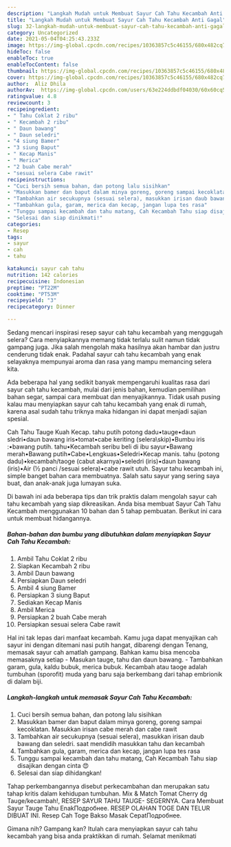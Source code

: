 ```yaml
---
description: "Langkah Mudah untuk Membuat Sayur Cah Tahu Kecambah Anti Gagal"
title: "Langkah Mudah untuk Membuat Sayur Cah Tahu Kecambah Anti Gagal"
slug: 32-langkah-mudah-untuk-membuat-sayur-cah-tahu-kecambah-anti-gagal
category: Uncategorized
date: 2021-05-04T04:25:43.233Z
image: https://img-global.cpcdn.com/recipes/10363857c5c46155/680x482cq70/sayur-cah-tahu-kecambah-foto-resep-utama.jpg
hideToc: false
enableToc: true
enableTocContent: false
thumbnail: https://img-global.cpcdn.com/recipes/10363857c5c46155/680x482cq70/sayur-cah-tahu-kecambah-foto-resep-utama.jpg
cover: https://img-global.cpcdn.com/recipes/10363857c5c46155/680x482cq70/sayur-cah-tahu-kecambah-foto-resep-utama.jpg
author:  Aliz Dhila
authorAv:  https://img-global.cpcdn.com/users/63e224ddbdf04030/60x60cq50/avatar.jpg
ratingvalue: 4.8
reviewcount: 3
recipeingredient:
- " Tahu Coklat 2 ribu"
- " Kecambah 2 ribu"
- " Daun bawang"
- " Daun seledri"
- "4 siung Bamer"
- "3 siung Baput"
- " Kecap Manis"
- " Merica"
- "2 buah Cabe merah"
- "sesuai selera Cabe rawit"
recipeinstructions:
- "Cuci bersih semua bahan, dan potong lalu sisihkan"
- "Masukkan bamer dan baput dalam minya goreng, goreng sampai kecoklatan. Masukkan irisan cabe merah dan cabe rawit"
- "Tambahkan air secukupnya (sesuai selera), masukkan irisan daub bawang dan seledri. saat mendidih masukkan tahu dan kecambah"
- "Tambahkan gula, garam, merica dan kecap, jangan lupa tes rasa"
- "Tunggu sampai kecambah dan tahu matang, Cah Kecambah Tahu siap disajikan dengan cinta 😍"
- "Selesai dan siap dinikmati!"
categories:
- Resep
tags:
- sayur
- cah
- tahu

katakunci: sayur cah tahu 
nutrition: 142 calories
recipecuisine: Indonesian
preptime: "PT22M"
cooktime: "PT53M"
recipeyield: "3"
recipecategory: Dinner

---
```



Sedang mencari inspirasi resep sayur cah tahu kecambah yang menggugah selera? Cara menyiapkannya memang tidak terlalu sulit namun tidak gampang juga. Jika salah mengolah maka hasilnya akan hambar dan justru cenderung tidak enak. Padahal sayur cah tahu kecambah yang enak selayaknya mempunyai aroma dan rasa yang mampu memancing selera kita.


Ada beberapa hal yang sedikit banyak mempengaruhi kualitas rasa dari sayur cah tahu kecambah, mulai dari jenis bahan, kemudian pemilihan bahan segar, sampai cara membuat dan menyajikannya. Tidak usah pusing kalau mau menyiapkan sayur cah tahu kecambah yang enak di rumah, karena asal sudah tahu triknya maka hidangan ini dapat menjadi sajian spesial.

Cah Tahu Tauge Kuah Kecap. tahu putih potong dadu•tauge•daun sledri•daun bawang iris•tomat•cabe keriting (selera\skip)•Bumbu iris :•bawang putih. tahu•Kecambah seribu beli di ibu sayur•Bawang merah•Bawang putih•Cabe•Lengkuas•Seledri•Kecap manis. tahu (potong dadu)•kecambah/taoge (cabut akarnya)•seledri (iris)•daun bawang (iris)•Air (½ panci /sesuai selera)•cabe rawit utuh. Sayur tahu kecambah ini, simple banget bahan cara membuatnya. Salah satu sayur yang sering saya buat, dan anak-anak juga lumayan suka.


Di bawah ini ada beberapa tips dan trik praktis dalam mengolah sayur cah tahu kecambah yang siap dikreasikan. Anda bisa membuat Sayur Cah Tahu Kecambah menggunakan 10 bahan dan 5 tahap pembuatan. Berikut ini cara untuk membuat hidangannya.

<!--inarticleads1-->

##### Bahan-bahan dan bumbu yang dibutuhkan dalam menyiapkan Sayur Cah Tahu Kecambah:

1. Ambil  Tahu Coklat 2 ribu
1. Siapkan  Kecambah 2 ribu
1. Ambil  Daun bawang
1. Persiapkan  Daun seledri
1. Ambil 4 siung Bamer
1. Persiapkan 3 siung Baput
1. Sediakan  Kecap Manis
1. Ambil  Merica
1. Persiapkan 2 buah Cabe merah
1. Persiapkan sesuai selera Cabe rawit


Hal ini tak lepas dari manfaat kecambah. Kamu juga dapat menyajikan cah sayur ini dengan ditemani nasi putih hangat, dibarengi dengan Tenang, memasak sayur cah amatlah gampang. Bahkan kamu bisa mencoba memasaknya setiap - Masukan tauge, tahu dan daun bawang. - Tambahkan garam, gula, kaldu bubuk, merica bubuk. Kecambah atau taoge adalah tumbuhan (sporofit) muda yang baru saja berkembang dari tahap embrionik di dalam biji. 

<!--inarticleads2-->

##### Langkah-langkah untuk memasak Sayur Cah Tahu Kecambah:

1. Cuci bersih semua bahan, dan potong lalu sisihkan
1. Masukkan bamer dan baput dalam minya goreng, goreng sampai kecoklatan. Masukkan irisan cabe merah dan cabe rawit
1. Tambahkan air secukupnya (sesuai selera), masukkan irisan daub bawang dan seledri. saat mendidih masukkan tahu dan kecambah
1. Tambahkan gula, garam, merica dan kecap, jangan lupa tes rasa
1. Tunggu sampai kecambah dan tahu matang, Cah Kecambah Tahu siap disajikan dengan cinta 😍
1. Selesai dan siap dihidangkan!

Tahap perkembangannya disebut perkecambahan dan merupakan satu tahap kritis dalam kehidupan tumbuhan. Mix &amp; Match Tomat Cherry dg Tauge/kecambah!, RESEP SAYUR TAHU TAUGE- SEGERNYA. Cara Membuat Sayur Tauge Tahu EnakПодробнее. RESEP OLAHAN TOGE DAN TELUR DIBUAT INI. Resep Cah Toge Bakso Masak CepatПодробнее. 

Gimana nih? Gampang kan? Itulah cara menyiapkan sayur cah tahu kecambah yang bisa anda praktikkan di rumah. Selamat menikmati
